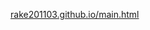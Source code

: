 <a href="https://rake201103.github.io/main.html" target="_blank">rake201103.github.io/main.html</a>

